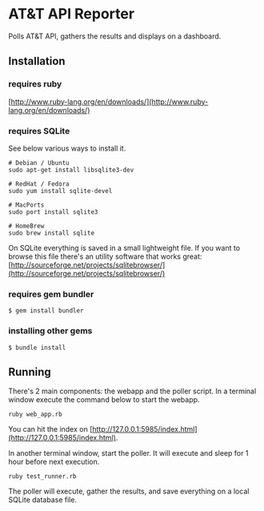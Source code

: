 # AT&T API Reporter
Polls AT&T API, gathers the results and displays on a dashboard.

## Installation

### requires ruby
[http://www.ruby-lang.org/en/downloads/](http://www.ruby-lang.org/en/downloads/)

### requires SQLite
See below various ways to install it.

    # Debian / Ubuntu
    sudo apt-get install libsqlite3-dev

    # RedHat / Fedora
    sudo yum install sqlite-devel

    # MacPorts
    sudo port install sqlite3

    # HomeBrew
    sudo brew install sqlite
    
On SQLite everything is saved in a small lightweight file. If you want to browse this file there's an utility software that works great: [http://sourceforge.net/projects/sqlitebrowser/](http://sourceforge.net/projects/sqlitebrowser/)

### requires gem bundler
 
    $ gem install bundler
    
### installing other gems
 
    $ bundle install

## Running

There's 2 main components: the webapp and the poller script. In a terminal window execute the command below to start the webapp.

    ruby web_app.rb

You can hit the index on [http://127.0.0.1:5985/index.html](http://127.0.0.1:5985/index.html). 

In another terminal window, start the poller. It will execute and sleep for 1 hour before next execution.

    ruby test_runner.rb
    
The poller will execute, gather the results, and save everything on a local SQLite database file.    